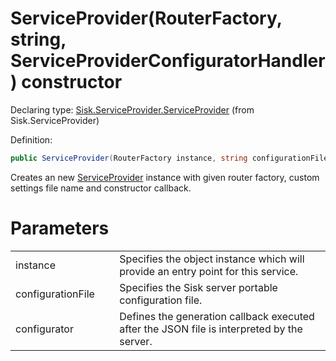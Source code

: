 <!--

Copyrights 2023 Sisk Framework - CypherPotato
Published under MIT license

!!! DO NOT EDIT THIS FILE !!!
This file was generated by a tool in the Sisk package. To edit the information in this documentation,
edit the XML documentation present in the Sisk source code.

-->


# ServiceProvider(RouterFactory, string, ServiceProviderConfiguratorHandler) constructor

Declaring type: [Sisk.ServiceProvider.ServiceProvider](/spec/Sisk.ServiceProvider.ServiceProvider.md) (from Sisk.ServiceProvider)


Definition:

```cs
public ServiceProvider(RouterFactory instance, string configurationFile, ServiceProviderConfiguratorHandler configurator)
```

Creates an new <a href="/spec/Sisk.ServiceProvider.ServiceProvider.md">ServiceProvider</a> instance with given router factory, custom settings file name and constructor callback.


# Parameters

<table>
    <tbody>
<tr>
    <td width="33%">instance</td>
    <td>Specifies the  object instance which will provide an entry point for this service.</td>
</tr>
<tr>
    <td width="33%">configurationFile</td>
    <td>Specifies the Sisk server portable configuration file.</td>
</tr>
<tr>
    <td width="33%">configurator</td>
    <td>Defines the generation callback executed after the JSON file is interpreted by the server.</td>
</tr>
    </tbody>
</table>
